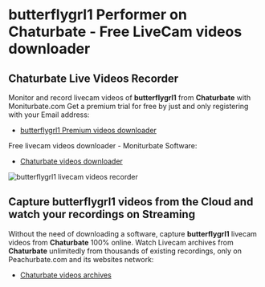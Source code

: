 # butterflygrl1 Performer on Chaturbate - Free LiveCam videos downloader

## Chaturbate Live Videos Recorder

Monitor and record livecam videos of **butterflygrl1** from **Chaturbate** with Moniturbate.com
Get a premium trial for free by just and only registering with your Email address:
* [butterflygrl1 Premium videos downloader](https://moniturbate.com/request-demo-licence-key.html)

Free livecam videos downloader - Moniturbate Software:
* [Chaturbate videos downloader](https://moniturbate.com/moniturbate-download-software.html)

![butterflygrl1 livecam videos recorder](https://peachurnet.com/templates/moniturbate-software.png)


## Capture butterflygrl1 videos from the Cloud and watch your recordings on Streaming

Without the need of downloading a software, capture **butterflygrl1** livecam videos from **Chaturbate** 100% online.
Watch Livecam archives from **Chaturbate** unlimitedly from thousands of existing recordings, only on Peachurbate.com and its websites network:
* [Chaturbate videos archives](https://peachurnet.com/)